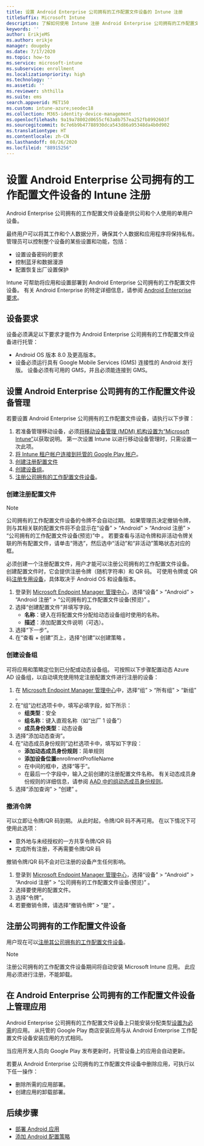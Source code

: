 ```yaml
---
title: 设置 Android Enterprise 公司拥有的工作配置文件设备的 Intune 注册
titleSuffix: Microsoft Intune
description: 了解如何使用 Intune 注册 Android Enterprise 公司拥有的工作配置文件设备。
keywords: ''
author: ErikjeMS
ms.author: erikje
manager: dougeby
ms.date: 7/17/2020
ms.topic: how-to
ms.service: microsoft-intune
ms.subservice: enrollment
ms.localizationpriority: high
ms.technology: ''
ms.assetid: ''
ms.reviewer: shthilla
ms.suite: ems
search.appverid: MET150
ms.custom: intune-azure;seodec18
ms.collection: M365-identity-device-management
ms.openlocfilehash: 9a19a78002d0655cf63a8b757ea252fb8992603f
ms.sourcegitcommit: 0c7e6b9b47788930dca543d86a95348da4b0d902
ms.translationtype: HT
ms.contentlocale: zh-CN
ms.lasthandoff: 08/26/2020
ms.locfileid: "88915256"
---
```

# <a name="set-up-intune-enrollment-of-android-enterprise-corporate-owned-devices-with-work-profile"></a>设置 Android Enterprise 公司拥有的工作配置文件设备的 Intune 注册

Android Enterprise 公司拥有的工作配置文件设备是供公司和个人使用的单用户设备。

最终用户可以将其工作和个人数据分开，确保其个人数据和应用程序将保持私有。 管理员可以控制整个设备的某些设置和功能，包括：

- 设置设备密码的要求
- 控制蓝牙和数据漫游
- 配置恢复出厂设置保护

Intune 可帮助将应用和设置部署到 Android Enterprise 公司拥有的工作配置文件设备。 有关 Android Enterprise 的特定详细信息，请参阅 [Android Enterprise 要求](https://support.google.com/work/android/answer/6174145?hl=en&ref_topic=6151012)。

## <a name="device-requirements"></a>设备要求

设备必须满足以下要求才能作为 Android Enterprise 公司拥有的工作配置文件设备进行托管：

- Android OS 版本 8.0 及更高版本。
- 设备必须运行具有 Google Mobile Services (GMS) 连接性的 Android 发行版。 设备必须有可用的 GMS，并且必须能连接到 GMS。

## <a name="set-up-android-enterprise-corporate-owned-work-profile-device-management"></a>设置 Android Enterprise 公司拥有的工作配置文件设备管理

若要设置 Android Enterprise 公司拥有的工作配置文件设备，请执行以下步骤：

1. 若准备管理移动设备，必须[将移动设备管理 (MDM) 机构设置为“Microsoft Intune”](../fundamentals/mdm-authority-set.md)以获取说明。 第一次设置 Intune 以进行移动设备管理时，只需设置一次此项。
2. [将 Intune 租户帐户连接到托管的 Google Play 帐户](connect-intune-android-enterprise.md)。
3. [创建注册配置文件](#create-an-enrollment-profile)
4. [创建设备组](#create-a-device-group)。
5. [注册公司拥有的工作配置文件设备](#enroll-the-corporate-owned-work-profile-devices)。

### <a name="create-an-enrollment-profile"></a>创建注册配置文件

> [!NOTE]
> 公司拥有的工作配置文件设备的令牌不会自动过期。 如果管理员决定撤销令牌，则与其相关联的配置文件将不会显示在“设备” > “Android” > “Android 注册” > “公司拥有的工作配置文件设备(预览)”中   。 若要查看与活动令牌和非活动令牌关联的所有配置文件，请单击“筛选”，然后选中“活动”和“非活动”策略状态对应的框。 

必须创建一个注册配置文件，用户才能可以注册公司拥有的工作配置文件设备。 创建配置文件时，它会提供注册令牌（随机字符串）和 QR 码。 可使用令牌或 QR 码[注册专用设备](#enroll-the-corporate-owned-work-profile-devices)，具体取决于 Android OS 和设备版本。

1. 登录到 [Microsoft Endpoint Manager 管理中心](https://go.microsoft.com/fwlink/?linkid=2109431)，选择“设备” > “Android” > “Android 注册” > “公司拥有的工作配置文件设备(预览)”   。
2. 选择“创建配置文件”并填写字段。
    - **名称**：键入在将配置文件分配给动态设备组时使用的名称。
    - **描述**：添加配置文件说明（可选）。
3. 选择“下一步”。
5. 在“查看 + 创建”页上，选择“创建”以创建策略 。

### <a name="create-a-device-group"></a>创建设备组

可将应用和策略定位到已分配或动态设备组。 可按照以下步骤配置动态 Azure AD 设备组，以自动填充使用特定注册配置文件进行注册的设备：

1. 在 [Microsoft Endpoint Manager 管理中心](https://go.microsoft.com/fwlink/?linkid=2109431)中，选择“组” > “所有组” > “新组”  。
2. 在“组”边栏选项卡中，填写必填字段，如下所示：
    - **组类型**：安全
    - **组名称**：键入直观名称（如“出厂 1 设备”）
    - **成员身份类型**：动态设备
3. 选择“添加动态查询”。
4. 在“动态成员身份规则”边栏选项卡中，填写如下字段：
    - **添加动态成员身份规则**：简单规则
    - **添加设备位置**enrollmentProfileName
    - 在中间的框中，选择“等于”。
    - 在最后一个字段中，输入之前创建的注册配置文件名称。
    有关动态成员身份规则的详细信息，请参阅 [AAD 中的组动态成员身份规则](/azure/active-directory/users-groups-roles/groups-dynamic-membership)。 
5. 选择“添加查询” > “创建” 。

### <a name="revoke-tokens"></a>撤消令牌

可以立即让令牌/QR 码到期。 从此时起，令牌/QR 码不再可用。 在以下情况下可使用此选项：
  - 意外地与未经授权的一方共享令牌/QR 码
  - 完成所有注册，不再需要令牌/QR 码

撤销令牌/QR 码不会对已注册的设备产生任何影响。

1. 登录到 [Microsoft Endpoint Manager 管理中心](https://go.microsoft.com/fwlink/?linkid=2109431)，选择“设备” > “Android” > “Android 注册” > “公司拥有的工作配置文件设备(预览)”   。
2. 选择要使用的配置文件。
3. 选择“令牌”。
5. 若要撤销令牌，请选择“撤销令牌” > “是” 。

## <a name="enroll-the-corporate-owned-work-profile-devices"></a>注册公司拥有的工作配置文件设备

用户现在可以[注册其公司拥有的工作配置文件设备](android-dedicated-devices-fully-managed-enroll.md)。

> [!NOTE]
> 注册公司拥有的工作配置文件设备期间将自动安装 Microsoft Intune 应用。  此应用必须进行注册，不能卸载。 

## <a name="managing-apps-on-android-enterprise-corporate-owned-work-profile-devices"></a>在 Android Enterprise 公司拥有的工作配置文件设备上管理应用

Android Enterprise 公司拥有的工作配置文件设备上只能安装分配类型[设置为必需](../apps/apps-deploy.md#assign-an-app)的应用。 从托管的 Google Play 商店安装应用与从 Android Enterprise 工作配置文件设备安装应用的方式相同。

当应用开发人员向 Google Play 发布更新时，托管设备上的应用会自动更新。

若要从 Android Enterprise 公司拥有的工作配置文件设备中删除应用，可执行以下任一操作：
- 删除所需的应用部署。
- 创建应用的卸载部署。

## <a name="next-steps"></a>后续步骤
- [部署 Android 应用](../apps/apps-deploy.md)
- [添加 Android 配置策略](../configuration/device-profiles.md)
